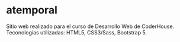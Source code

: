 # atemporal
Sitio web realizado para el curso de Desarrollo Web de CoderHouse. Teconologías utilizadas: HTML5, CSS3/Sass, Bootstrap 5.
